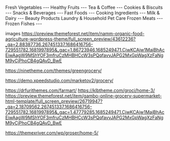 Fresh Vegetables ---
Healthy Fruits ---
Tea & Coffee ---
Cookies & Biscuits ---
Snacks & Beverages ---
Fast Foods ---
Cooking Ingredients ---
Milk & Dairy ---
Beauty Products
Laundry & Household
Pet Care
Frozen Meats ---
Frozen Fishes ---

images
https://preview.themeforest.net/item/namm-organic-food-agriculture-wordpress-theme/full_screen_preview/43612236?_ga=2.88387736.267451337.1686416756-729551782.1681997895&_gac=1.86723946.1685249471.CjwKCAjw1MajBhAcEiwAagW9MShYOF3mfruCzMHBHCcW3sPQqfavvJAPG2MxGpWagXzFaNgM9yCjPhoCB4gQAvD_BwE

https://ninetheme.com/themes/greengrocery/

https://demo.xpeedstudio.com/marketov2/grocery/

https://drfurithemes.com/farmart/
https://klbtheme.com/groci/home-3/
https://preview.themeforest.net/item/gambo-online-grocery-supermarket-html-template/full_screen_preview/26719947?_ga=2.18709562.267451337.1686416756-729551782.1681997895&_gac=1.47779285.1685249471.CjwKCAjw1MajBhAcEiwAagW9MShYOF3mfruCzMHBHCcW3sPQqfavvJAPG2MxGpWagXzFaNgM9yCjPhoCB4gQAvD_BwE

https://themexriver.com/wp/groser/home-5/
